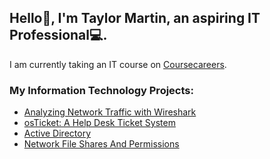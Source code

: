 ## Hello👋, I'm Taylor Martin, an aspiring IT Professional💻.
I am currently taking an IT course on [Coursecareers](https://coursecareers.com/a/taylormartin24?course=it&campaign=github1).

### My Information Technology Projects:
- [Analyzing Network Traffic with Wireshark](https://github.com/taylormartin24/Analyzing-Network-Traffic)
- [osTicket: A Help Desk Ticket System](https://github.com/taylormartin24/osTicket-Lab)
- [Active Directory](https://github.com/taylormartin24/Active-Directory-Lab)
- [Network File Shares And Permissions](https://github.com/taylormartin24/Network-File-Shares-and-Permission-Lab)
